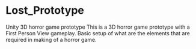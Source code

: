 # Lost_Prototype
Unity 3D horror game prototype
This is a 3D horror game prototype with a First Person View gameplay. Basic setup of what are the elements that are required in making of a horror game.
